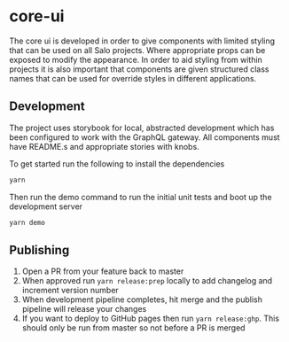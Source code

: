 # core-ui

The core ui is developed in order to give components with limited styling that can be used on all Salo projects. Where appropriate props can be exposed to modify the appearance. In order to aid styling from within projects it is also important that components are given structured class names that can be used for override styles in different applications.

## Development

The project uses storybook for local, abstracted development which has been configured to work with the GraphQL gateway. All components must have README.s and appropriate stories with knobs.

To get started run the following to install the dependencies
```bash
yarn
```

Then run the demo command to run the initial unit tests and boot up the development server
```bash
yarn demo
```

## Publishing

1. Open a PR from your feature back to master
2. When approved run `yarn release:prep` locally to add changelog and increment version number
3. When development pipeline completes, hit merge and the publish pipeline will release your changes
4. If you want to deploy to GitHub pages then run `yarn release:ghp`. This should only be run from master so not before a PR is merged
